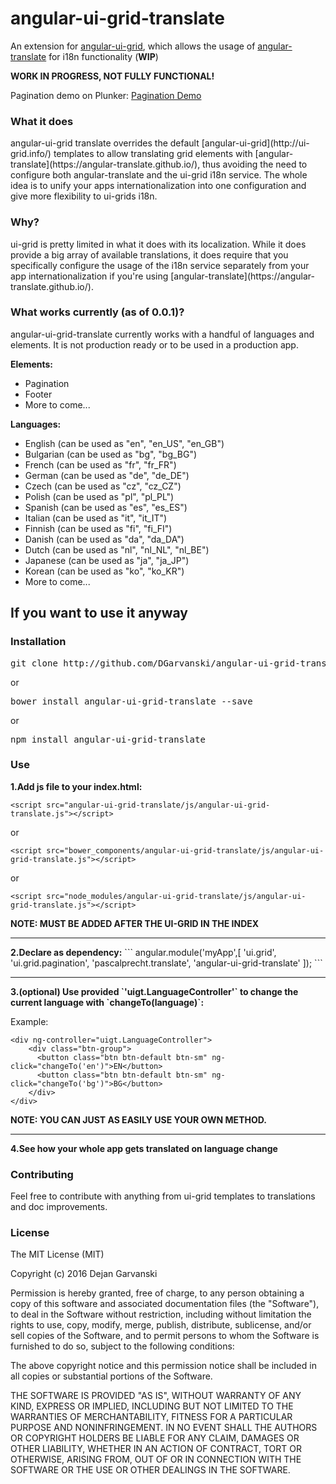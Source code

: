 # angular-ui-grid-translate
An extension for [angular-ui-grid](http://ui-grid.info/), which allows the usage of [angular-translate](https://angular-translate.github.io/) for i18n functionality (<b>WIP</b>)

<b>WORK IN PROGRESS, NOT FULLY FUNCTIONAL!</b>

Pagination demo on Plunker: [Pagination Demo](http://plnkr.co/3fkdue)

<h3>What it does</h3>
angular-ui-grid translate overrides the default [angular-ui-grid](http://ui-grid.info/) templates to allow translating grid elements with [angular-translate](https://angular-translate.github.io/), thus avoiding the need to configure both angular-translate and the ui-grid i18n service. The whole idea is to unify your apps internationalization into one configuration and give more flexibility to ui-grids i18n.

<h3>Why?</h3>
ui-grid is pretty limited in what it does with its localization. While it does provide a big array of available translations, it does require that you specifically configure the usage of the i18n service separately from your app internationalization if you're using [angular-translate](https://angular-translate.github.io/).

<h3>What works currently (as of 0.0.1)?</h3>
angular-ui-grid-translate currently works with a handful of languages and elements. It is not production ready or to be used in a production app.<br/>

<b>Elements:</b>
<ul>
<li>Pagination</li>
<li>Footer</li>
<li>More to come...</li>
</ul>

<b>Languages:</b>
<ul>
<li>English (can be used as "en", "en_US", "en_GB")</li>
<li>Bulgarian (can be used as "bg", "bg_BG")</li>
<li>French (can be used as "fr", "fr_FR")</li>
<li>German (can be used as "de", "de_DE")</li>
<li>Czech (can be used as "cz", "cz_CZ")</li>
<li>Polish (can be used as "pl", "pl_PL")</li>
<li>Spanish (can be used as "es", "es_ES")</li>
<li>Italian (can be used as "it", "it_IT")</li>
<li>Finnish (can be used as "fi", "fi_FI")</li>
<li>Danish (can be used as "da", "da_DA")</li>
<li>Dutch (can be used as "nl", "nl_NL", "nl_BE")</li>
<li>Japanese (can be used as "ja", "ja_JP")</li>
<li>Korean (can be used as "ko", "ko_KR")</li>
<li>More to come...</li>
</ul>

<h2>If you want to use it anyway</h2>

<h3>Installation</h3>
<pre>git clone http://github.com/DGarvanski/angular-ui-grid-translate/</pre>
or
<pre>bower install angular-ui-grid-translate --save</pre>
or
<pre>npm install angular-ui-grid-translate</pre>

<h3>Use</h3>
<b>1.Add js file to your index.html:</b>

`<script src="angular-ui-grid-translate/js/angular-ui-grid-translate.js"></script>`

or

`<script src="bower_components/angular-ui-grid-translate/js/angular-ui-grid-translate.js"></script>`

or

`<script src="node_modules/angular-ui-grid-translate/js/angular-ui-grid-translate.js"></script>`

<b>NOTE: MUST BE ADDED AFTER THE UI-GRID IN THE INDEX</b>
<hr/>
<b>2.Declare as dependency:</b>
```
angular.module('myApp',[
  'ui.grid',
  'ui.grid.pagination',
  'pascalprecht.translate', 
  'angular-ui-grid-translate'
]);
```
<hr/>
<b>3.(optional) Use provided `'uigt.LanguageController'` to change the current language with `changeTo(language)`:</b>

Example:
```
<div ng-controller="uigt.LanguageController">
    <div class="btn-group">
      <button class="btn btn-default btn-sm" ng-click="changeTo('en')">EN</button>
      <button class="btn btn-default btn-sm" ng-click="changeTo('bg')">BG</button>
    </div>
</div>
```
<b>NOTE: YOU CAN JUST AS EASILY USE YOUR OWN METHOD.</b>
<hr/>
<b>4.See how your whole app gets translated on language change</b>

<h3>Contributing</h3>
Feel free to contribute with anything from ui-grid templates to translations and doc improvements.

<h3>License</h3>

The MIT License (MIT)

Copyright (c) 2016 Dejan Garvanski

Permission is hereby granted, free of charge, to any person obtaining a copy of this software and associated documentation files (the "Software"), to deal in the Software without restriction, including without limitation the rights to use, copy, modify, merge, publish, distribute, sublicense, and/or sell copies of the Software, and to permit persons to whom the Software is furnished to do so, subject to the following conditions:

The above copyright notice and this permission notice shall be included in all copies or substantial portions of the Software.

THE SOFTWARE IS PROVIDED "AS IS", WITHOUT WARRANTY OF ANY KIND, EXPRESS OR IMPLIED, INCLUDING BUT NOT LIMITED TO THE WARRANTIES OF MERCHANTABILITY, FITNESS FOR A PARTICULAR PURPOSE AND NONINFRINGEMENT. IN NO EVENT SHALL THE AUTHORS OR COPYRIGHT HOLDERS BE LIABLE FOR ANY CLAIM, DAMAGES OR OTHER LIABILITY, WHETHER IN AN ACTION OF CONTRACT, TORT OR OTHERWISE, ARISING FROM, OUT OF OR IN CONNECTION WITH THE SOFTWARE OR THE USE OR OTHER DEALINGS IN THE SOFTWARE.
